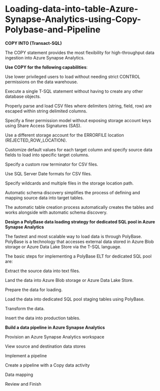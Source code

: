 # Loading-data-into-table-Azure-Synapse-Analytics-using-Copy-Polybase-and-Pipeline

**COPY INTO (Transact-SQL)**

The COPY statement provides the most flexibility for high-throughput data ingestion into Azure Synapse Analytics.

**Use COPY for the following capabilities**:

Use lower privileged users to load without needing strict CONTROL permissions on the data warehouse.

Execute a single T-SQL statement without having to create any other database objects.

Properly parse and load CSV files where delimiters (string, field, row) are escaped within string delimited columns.

Specify a finer permission model without exposing storage account keys using Share Access Signatures (SAS).

Use a different storage account for the ERRORFILE location (REJECTED_ROW_LOCATION).

Customize default values for each target column and specify source data fields to load into specific target columns.

Specify a custom row terminator for CSV files.

Use SQL Server Date formats for CSV files.

Specify wildcards and multiple files in the storage location path.

Automatic schema discovery simplifies the process of defining and mapping source data into target tables.

The automatic table creation process automatically creates the tables and works alongside with automatic schema discovery.

**Design a PolyBase data loading strategy for dedicated SQL pool in Azure Synapse Analytics**

The fastest and most scalable way to load data is through PolyBase. PolyBase is a technology that accesses external data stored in Azure Blob storage or Azure Data Lake Store via the T-SQL language.

The basic steps for implementing a PolyBase ELT for dedicated SQL pool are:

Extract the source data into text files.

Land the data into Azure Blob storage or Azure Data Lake Store.

Prepare the data for loading.

Load the data into dedicated SQL pool staging tables using PolyBase.

Transform the data.

Insert the data into production tables.

**Build a data pipeline in Azure Synapse Analytics**

Provision an Azure Synapse Analytics workspace

View source and destination data stores

Implement a pipeline

Create a pipeline with a Copy data activity

Data mapping

Review and Finish
